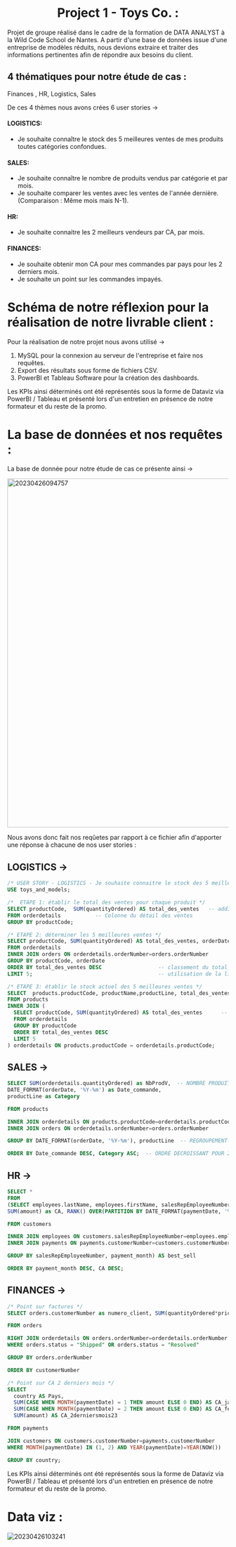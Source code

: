 <div align="center">
  <center><h1>Project 1 - Toys Co. :</h1></center>
</div>


Projet de groupe réalisé dans le cadre de la formation de DATA ANALYST à la Wild Code School de Nantes. A partir d'une base de données issue d'une entreprise de modèles réduits, nous devions extraire et traiter des informations pertinentes afin de répondre aux besoins du client.

## 4 thématiques pour notre étude de cas :

Finances , HR, Logistics, Sales

De ces 4 thèmes nous avons crées 6 user stories ->

#### LOGISTICS: 

- Je souhaite connaître le stock des 5 meilleures ventes de mes produits toutes catégories confondues.

#### SALES: 

- Je souhaite connaître le nombre de produits vendus par catégorie et par mois.
- Je souhaite comparer les ventes avec les ventes de l'année dernière. (Comparaison : Même mois mais N-1).

#### HR: 

- Je souhaite connaitre les 2 meilleurs vendeurs par CA, par mois.

#### FINANCES: 

- Je souhaite obtenir mon CA pour mes commandes par pays pour les 2 derniers mois. 
- Je souhaite un point sur les commandes impayés.

# Schéma de notre réflexion pour la réalisation de notre livrable client :

Pour la réalisation de notre projet nous avons utilisé ->

1. MySQL pour la connexion au serveur de l'entreprise et faire nos requêtes.
2. Export des résultats sous forme de fichiers CSV.
3. PowerBI et Tableau Software pour la création des dashboards.

Les KPIs ainsi déterminés ont été représentés sous la forme de Dataviz via PowerBI / Tableau et présenté lors d'un entretien en présence de notre formateur et du reste de la promo.

# La base de données et nos requêtes :

La base de donnée pour notre étude de cas ce présente ainsi ->

<img width="795" alt="20230426094757" src="https://user-images.githubusercontent.com/127731574/234506340-d27574d9-09b4-4576-a3b6-763d9a95f53b.png">

Nous avons donc fait nos reqûetes par rapport à ce fichier afin d'apporter une réponse à chacune de nos user stories :

## LOGISTICS ->

```sql
/* USER STORY - LOGISTICS - Je souhaite connaitre le stock des 5 meilleures ventes de mes produits toutes catégories confondues. */
USE toys_and_models;

/*  ETAPE 1: établir le total des ventes pour chaque produit */ 
SELECT productCode,  SUM(quantityOrdered) AS total_des_ventes	-- addition des produits vendus (total_des_ventes) sélectionnés par ID
FROM orderdetails			-- Colonne du détail des ventes
GROUP BY productCode;

/* ETAPE 2: déterminer les 5 meilleures ventes */
SELECT productCode, SUM(quantityOrdered) AS total_des_ventes, orderDate
FROM orderdetails
INNER JOIN orders ON orderdetails.orderNumber=orders.orderNumber
GROUP BY productCode, orderDate
ORDER BY total_des_ventes DESC					-- classement du total_des_ventes par ordre décroissant
LIMIT 5;										-- utilisation de la limite pour sélectionner les 5 premiers

/* ETAPE 3: établir le stock actuel des 5 meilleures ventes */ 
SELECT  products.productCode, productName,productLine, total_des_ventes,quantityInStock
FROM products
INNER JOIN (
  SELECT productCode, SUM(quantityOrdered) AS total_des_ventes		-- JOINTURE  DE LA TABLE products AVEC LA REQUETE ETAPE 2
  FROM orderdetails													 
  GROUP BY productCode
  ORDER BY total_des_ventes DESC
  LIMIT 5
) orderdetails ON products.productCode = orderdetails.productCode;
```
## SALES ->

```sql
SELECT SUM(orderdetails.quantityOrdered) as NbProdV,  -- NOMBRE PRODUIT COMMANDE = VOLUMES DE VENTES
DATE_FORMAT(orderDate, '%Y-%m') as Date_commande, 
productLine as Category

FROM products

INNER JOIN orderdetails ON products.productCode=orderdetails.productCode  -- JOINTURE INNER POUR DONNEES CORRESPONDANTES ENTRE LES TABLES
INNER JOIN orders ON orderdetails.orderNumber=orders.orderNumber

GROUP BY DATE_FORMAT(orderDate, '%Y-%m'), productLine  -- REGROUPEMENT PAR DATE

ORDER BY Date_commande DESC, Category ASC;  -- ORDRE DECROISSANT POUR 2023 FIRST
```

## HR ->

```sql
SELECT *
FROM
(SELECT employees.lastName, employees.firstName, salesRepEmployeeNumber, DATE_FORMAT(paymentDate, '%Y-%m') as payment_month, 
SUM(amount) as CA, RANK() OVER(PARTITION BY DATE_FORMAT(paymentDate, '%Y-%m') ORDER BY SUM(amount) DESC) AS ranking

FROM customers

INNER JOIN employees ON customers.salesRepEmployeeNumber=employees.employeeNumber
INNER JOIN payments ON payments.customerNumber=customers.customerNumber

GROUP BY salesRepEmployeeNumber, payment_month) AS best_sell

ORDER BY payment_month DESC, CA DESC;
```

## FINANCES ->

```sql
/* Point sur factures */
SELECT orders.customerNumber as numero_client, SUM(quantityOrdered*priceEach) AS montant_commande, orders.orderNumber AS numero_commande, orders.status AS statut_commande, orders.orderDate AS date_commande

FROM orders

RIGHT JOIN orderdetails ON orders.orderNumber=orderdetails.orderNumber
WHERE orders.status = "Shipped" OR orders.status = "Resolved" 

GROUP BY orders.orderNumber

ORDER BY customerNumber
```

```sql
/* Point sur CA 2 derniers mois */
SELECT 
  country AS Pays, 
  SUM(CASE WHEN MONTH(paymentDate) = 1 THEN amount ELSE 0 END) AS CA_janv23,
  SUM(CASE WHEN MONTH(paymentDate) = 2 THEN amount ELSE 0 END) AS CA_fev23,
  SUM(amount) AS CA_2derniersmois23

FROM payments

JOIN customers ON customers.customerNumber=payments.customerNumber
WHERE MONTH(paymentDate) IN (1, 2) AND YEAR(paymentDate)=YEAR(NOW())

GROUP BY country;
```

Les KPIs ainsi déterminés ont été représentés sous la forme de Dataviz via PowerBI / Tableau et présenté lors d'un entretien en présence de notre formateur et du reste de la promo.

# Data viz :

![20230426103241](https://user-images.githubusercontent.com/127731574/234517837-274b1386-e92e-4160-8753-f3f0cefc1e37.png)
